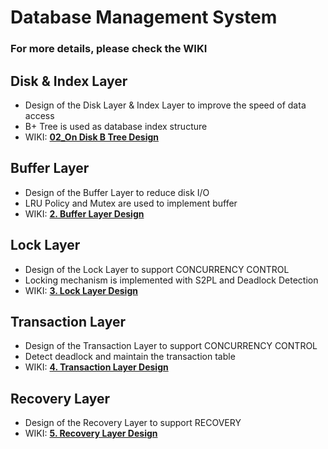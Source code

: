 # Database Management System
### For more details, please check the WIKI

## Disk & Index Layer
  - Design of the Disk Layer & Index Layer to improve the speed of data access
  - B+ Tree is used as database index structure
  - WIKI: **[02_On Disk B Tree Design](https://github.com/youngSSS/DBMS-original/wiki/02_On-Disk-B--Tree-Design)**
  
## Buffer Layer
  - Design of the Buffer Layer to reduce disk I/O
  - LRU Policy and Mutex are used to implement buffer
  - WIKI: **[2. Buffer Layer Design](https://github.com/youngSSS/DBMS/wiki/2.-Buffer-Layer-Design)**

## Lock Layer
  - Design of the Lock Layer to support CONCURRENCY CONTROL
  - Locking mechanism is implemented with S2PL and Deadlock Detection
  - WIKI: **[3. Lock Layer Design](https://github.com/youngSSS/DBMS/wiki/3.-Lock-Layer-Design)**

## Transaction Layer
  - Design of the Transaction Layer to support CONCURRENCY CONTROL
  - Detect deadlock and maintain the transaction table
  - WIKI: **[4. Transaction Layer Design](https://github.com/youngSSS/DBMS/wiki/4.-Transaction-Layer-Design)**

## Recovery Layer
  - Design of the Recovery Layer to support RECOVERY
  - WIKI: **[5. Recovery Layer Design](https://github.com/youngSSS/DBMS/wiki/5.-Recovery-Layer-Design)**

